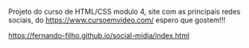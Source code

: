 Projeto do curso de HTML/CSS modulo 4, site com as principais redes sociais, do https://www.cursoemvideo.com/ espero que gostem!!!

https://fernando-filho.github.io/social-midia/index.html
